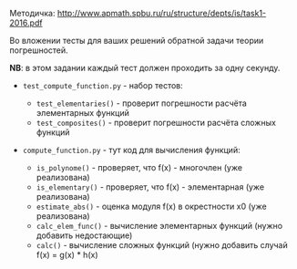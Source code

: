 Методичка: http://www.apmath.spbu.ru/ru/structure/depts/is/task1-2016.pdf

Во вложении тесты для ваших решений обратной задачи теории погрешностей.

**NB**: в этом задании каждый тест должен проходить за одну секунду.

* `test_compute_function.py` - набор тестов:
    * `test_elementaries()` - проверит погрешности расчёта элементарных функций
    * `test_composites()` - проверит погрешности расчёта сложных функций

* `compute_function.py` - тут код для вычисления функций:
    * `is_polynome()` - проверяет, что f(x) - многочлен (уже реализована)
    * `is_elementary()` - проверяет, что f(x) - элементарная (уже реализована)
    * `estimate_abs()` - оценка модуля f(x) в окрестности x0 (уже реализована)
    * `calc_elem_func()` - вычисление элементарных функций (нужно добавить недостающие)
    * `calc()` - вычисление сложных функций (нужно добавить случай f(x) = g(x) * h(x)
